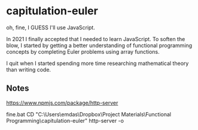 # capitulation-euler
oh, fine, I GUESS I'll use JavaScript.

In 2021 I finally accepted that I needed to learn JavaScript. To soften the blow, I started by getting a better understanding of functional programming concepts by completing Euler problems using array functions.

I quit when I started spending more time researching mathematical theory than writing code.



## Notes

https://www.npmjs.com/package/http-server

fine.bat
CD "C:\Users\emdas\Dropbox\Project Materials\Functional Programming\capitulation-euler"
http-server -o
